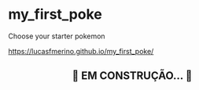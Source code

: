 # my_first_poke
 Choose your starter pokemon


https://lucasfmerino.github.io/my_first_poke/


<h2 align="center"> 
	🚧  EM CONSTRUÇÃO...  🚧
</h2>

